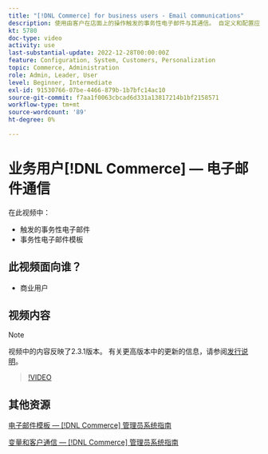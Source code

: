 ```yaml
---
title: "[!DNL Commerce] for business users - Email communications"
description: 使用由客户在店面上的操作触发的事务性电子邮件与其通信。 自定义和配置应用商店的电子邮件模板。
kt: 5780
doc-type: video
activity: use
last-substantial-update: 2022-12-28T00:00:00Z
feature: Configuration, System, Customers, Personalization
topic: Commerce, Administration
role: Admin, Leader, User
level: Beginner, Intermediate
exl-id: 91530766-07be-4466-879b-1b7bfc14ac10
source-git-commit: f7aa1f0063cbcad6d331a13817214b1bf2158571
workflow-type: tm+mt
source-wordcount: '89'
ht-degree: 0%

---
```


# 业务用户[!DNL Commerce] — 电子邮件通信

在此视频中：

- 触发的事务性电子邮件
- 事务性电子邮件模板

## 此视频面向谁？

- 商业用户

## 视频内容

>[!NOTE]
>
>视频中的内容反映了2.3.1版本。 有关更高版本中的更新的信息，请参阅[发行说明](https://experienceleague.adobe.com/docs/commerce-operations/release/notes/overview.html?lang=zh-Hans)。

>[!VIDEO](https://video.tv.adobe.com/v/36190?quality=12&learn=on)

## 其他资源

[电子邮件模板 —  [!DNL Commerce] 管理员系统指南](https://experienceleague.adobe.com/docs/commerce-admin/systems/communications/email-templates.html?lang=zh-Hans)

[变量和客户通信 —  [!DNL Commerce] 管理员系统指南](https://experienceleague.adobe.com/docs/commerce-admin/systems/introduction.html?lang=zh-Hans#variables-and-customer-communications)
